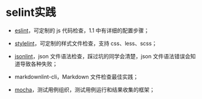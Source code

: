 # selint实践 #

- [eslint](https://eslint.org/)，可定制的 js 代码检查，1.1 中有详细的配置步骤；

- [stylelint](https://stylelint.io/)，可定制的样式文件检查，支持 css、less、scss；

- [jsonlint](https://github.com/zaach/jsonlint)，json 文件语法检查，踩过坑的同学会清楚，json 文件语法错误会知道导致各种失败；

- markdownlint-cli，Markdown 文件检查最佳实践；

- [mocha](https://mochajs.org/)，测试用例组织，测试用例运行和结果收集的框架；